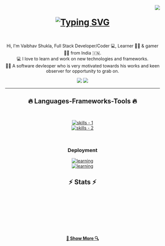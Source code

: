 <!-- profile view count -->
<img align="right" src="https://komarev.com/ghpvc/?username=vaibhavshukla267">

<!-- introduction -->
<h1 align="center">
  <a href="https://git.io/typing-svg"><img src="https://readme-typing-svg.demolab.com?font=Kanit&weight=500&size=40&duration=1000&pause=1000&center=true&vCenter=true&random=false&width=435&lines=Hi+there%2C+I+am++Vaibhav+;Full+Stack+Developer;Programmer;Problem+solver" alt="Typing SVG" /></a>
</h1>

<br />
<!-- about me -->
<p align="center">
  Hi, I'm Vaibhav Shukla, Full Stack Developer/Coder 💻,  Learner 👨‍💻 &  gamer 🦸‍♂️ from India 🇮🇳.
  <br />
  💻 I love to learn and work on new technologies and frameworks.
  <br />
  🧑‍💼 A software devleoper who is very motivated towards his works and keen observer for opportunity to grab on.
  <br />
</p>

<!-- social handles -->
<div align="center"> 
<!-- youtube -->
  <!-- <a href="https://www.youtube.com/@OPGAMER." target="_blank"><img src="https://img.shields.io/badge/YouTube-FF0000?style=for-the-badge&logo=youtube&logoColor=white" target="_blank"></a> -->
  <!-- twitter -->
  <!-- <a href="https://twitter.com/technicalshubam" target="_blank"><img src="https://img.shields.io/badge/X-000000?style=for-the-badge&logo=x&logoColor=white" target="_blank"></a>  -->
  <!-- gmail -->
  <a href="mailto:junaid85210@gmail.com"><img src="https://img.shields.io/badge/-Gmail-%23333?style=for-the-badge&logo=gmail&logoColor=white" target="_blank"></a>
  <!-- linkedin -->
  <a href="https://www.linkedin.com/in/vaibhav-shukla-5437a7156/ target="_blank"><img src="https://img.shields.io/badge/-LinkedIn-%230077B5?style=for-the-badge&logo=linkedin&logoColor=white" target="_blank"></a> 
</div>

<hr />
<!-- skills -->
<h2 align="center">🔥 Languages-Frameworks-Tools 🔥</h2>
<br />
<p align="center">
  <a href="https://skillicons.dev">
      <!-- first row -->
      <picture>
          <source media="(prefers-color-scheme: dark)" srcset="https://skillicons.dev/icons?i=nextjs%2Creact%2Cgit%2Chtml%2Ccss%2Cjavascript%2Cts%2Ctailwind%2Cfigma%2Cthreejs&theme=dark" />
<source media="(prefers-color-scheme: light), (prefers-color-scheme: no-preference)" srcset="https://skillicons.dev/icons?i=nextjs%2Creact%2Cgit%2Chtml%2Ccss%2Cjavascript%2Cts%2Ctailwind%2Cfigma%2Cthreejs&theme=light" />
          <img src="https://skillicons.dev/icons?i=2Creact%2Cgit%2Chtml%2Ccss%2Cjavascript%2Cts%2Ctailwind&theme=light" alt="skills - 1" />
        </picture>
          <br />
          <!-- second row -->
          <picture>
            <source media="(prefers-color-scheme: dark)" srcset="https://skillicons.dev/icons?i=nodejs%2Cexpress%2Cmongodb%2Cmysql%2Cpostgres&theme=dark" />
            <source media="(prefers-color-scheme: light), (prefers-color-scheme: no-preference)" srcset="https://skillicons.dev/icons?i=nodejs%2Cexpress%2Cmongodb%2Cmysql%2Cpostgres&theme=light" />
            <img src="https://skillicons.dev/icons?i=nodejs%2Cexpress%2Cmongodb%2Cmysql%2Cpostgres&theme=light" alt="skills - 2" />
        </picture>

  </a>
</p>
<br />

<!-- deployment -->
<h3 align="center">Deployment</h3>
<p align="center">
  <a href="https://skillicons.dev">
      <picture>
          <source media="(prefers-color-scheme: dark)" srcset='https://skillicons.dev/icons?i=googlecloud%2Cvercel%2Cnetlify&theme=dark' />
          <source media="(prefers-color-scheme: light), (prefers-color-scheme: no-preference)" srcset='https://skillicons.dev/icons?i=planetscale%2Cvercel%2Cnetlify&theme=light' />
          <img src='https://skillicons.dev/icons?i=planetscale%2Cvercel%2Cnetlify' alt="learning" />
        </picture>
  </a>
<br />
<a href="https://www.logalert.app">
  <img src='https://img.shields.io/badge/Log-Alert-ca3e54?labelColor=5512ca&style=for-the-badge' alt="learning" />
</a>
</p>

<!-- stats -->
<h2 align="center">⚡ Stats ⚡</h2>
<br />
<p align=center>
  <!-- space -->
  <br /><br /><br /><br /><br />
  <!-- spaces -->

<!-- show more repos -->
<h4 align="center">
  <a href="https://github.com/vaibhavshukla267?tab=repositories" title="Show Repositories">🔎 Show More 🔍</a>
</h4>
